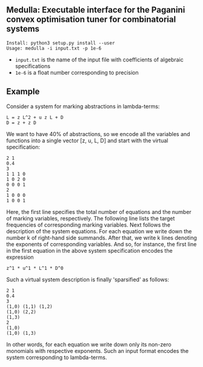 ## Medulla: Executable interface for the Paganini convex optimisation tuner for combinatorial systems

```
Install: python3 setup.py install --user
Usage: medulla -i input.txt -p 1e-6
```

  * `input.txt` is the name of the input file
with coefficients of algebraic
specifications
  * `1e-6` is a float number corresponding to precision

## Example
Consider a system for marking abstractions in lambda-terms:

```
L = z L^2 + u z L + D
D = z + z D
```

We want to have 40% of abstractions, so we encode all the variables and
functions into a single vector [z, u, L, D] and start with
the virtual specification:

```
2 1
0.4
3
1 1 1 0
1 0 2 0
0 0 0 1
2
1 0 0 0
1 0 0 1
```

Here, the first line specifies the total number of equations and the number
of marking variables, respectively. The following line lists the target
frequencies of corresponding marking variables. Next follows the description
of the system equations.  For each equation we write down the number k of
right-hand side summands. After that, we write k lines denoting the
exponents of corresponding variables. And so, for instance, the first line
in the first equation in the above system specification encodes the
expression

```
z^1 * u^1 * L^1 * D^0
```

Such a virtual system description is finally 'sparsified' as follows:

```
2 1
0.4
3
(1,0) (1,1) (1,2)
(1,0) (2,2)
(1,3)
2
(1,0)
(1,0) (1,3)
```

In other words, for each equation we write down only its non-zero monomials
with respective exponents. Such an input format encodes the system
corresponding to lambda-terms.
